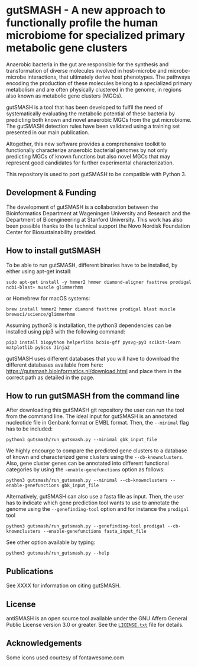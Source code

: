 gutSMASH - A new approach to functionally profile the human microbiome for specialized primary metabolic gene clusters
======================================================================================================================

Anaerobic bacteria in the gut are responsible for the synthesis and transformation of diverse molecules involved in host-microbe and microbe-microbe interactions, that ultimately derive host phenotypes. The pathways encoding the production of these molecules belong to a specialized primary metabolism and are often physically clustered in the genome, in regions also known as metabolic gene clusters (MGCs).

gutSMASH is a tool that has been developed to fulfil the need of systematically evaluating the metabolic potential of these bacteria by predicting both known and novel anaerobic MGCs from the gut microbiome. The gutSMASH detection rules have been validated using a training set presented in our main publication.

Altogether, this new software provides a comprehensive toolkit to functionally characterize anaerobic bacterial genomes by not only predicting MGCs of known functions but also novel MGCs that may represent good candidates for further experimental characterization.

This repository is used to port gutSMASH to be compatible with Python 3.

Development & Funding
---------------------

The development of gutSMASH is a collaboration between the Bioinformatics Department at 
Wageningen University and Research and the Department of Bioengineering at Stanford University. This work has also been possible thanks to the technical support the Novo Nordisk Foundation Center for Biosustainability provided.

How to install gutSMASH
-----------------------

To be able to run gutSMASH, different binaries have to be installed, by either using apt-get install:

```
sudo apt-get install -y hmmer2 hmmer diamond-aligner fasttree prodigal ncbi-blast+ muscle glimmerhmm
```

or Homebrew for macOS systems:

```
brew install hmmer2 hmmer diamond fasttree prodigal blast muscle brewsci/science/glimmerhmm
```

Assuming python3 is installation, the python3 dependencies can be installed using pip3 with the following command:

```
pip3 install biopython helperlibs bcbio-gff pysvg-py3 scikit-learn matplotlib pyScss Jinja2
```

gutSMASH uses different databases that you will have to download the different databases available from here: https://gutsmash.bioinformatics.nl/download.html and place them in the correct path as detailed in the page.

How to run gutSMASH from the command line
-----------------------------------------

After downloading this gutSMASH git repository the user can run the tool from the command line. The ideal input for gutSMASH is an annotated nucleotide file in Genbank format or EMBL format. Then, the `--minimal` flag has to be included:

```
python3 gutsmash/run_gutsmash.py --minimal gbk_input_file
```

We highly encourge to compare the predicted gene clusters to a database of known and characterized gene clusters using the `--cb-knownclusters`. Also, gene cluster genes can be annotated into different functional categories by using the `-enable-genefunctions` option as follows:

```
python3 gutsmash/run_gutsmash.py --minimal --cb-knownclusters --enable-genefunctions gbk_input_file
```

Alternatively, gutSMASH can also use a fasta file as input. Then, the user has to indicate which gene prediction tool wants to use to annotate the genome using the `--genefinding-tool` option and for instance the `prodigal` tool

```
python3 gutsmash/run_gutsmash.py --genefinding-tool prodigal --cb-knownclusters --enable-genefunctions fasta_input_file
```

See other option available by typing:

```
python3 gutsmash/run_gutsmash.py --help
```

Publications
------------

See XXXX for information on citing gutSMASH.

License
-------

antiSMASH is an open source tool available under the GNU Affero General Public
License version 3.0 or greater. See the [`LICENSE.txt`](LICENSE.txt) file for
details.

Acknowledgements
----------------

Some icons used courtesy of fontawesome.com
